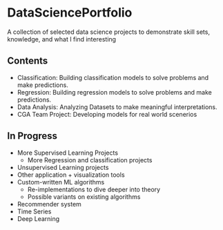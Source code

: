# DataSciencePortfolio
A collection of selected data science projects to demonstrate skill sets, knowledge, and what I find interesting
## Contents
* Classification: Building classification models to solve problems and make predictions.
* Regression: Building regression models to solve problems and make predictions.
* Data Analysis: Analyzing Datasets to make meaningful interpretations.
* CGA Team Project: Developing models for real world scenerios
## In Progress
* More Supervised Learning Projects
  * More Regression and classification projects
* Unsupervised Learning projects
* Other application + visualization tools
* Custom-written ML algorithms
  * Re-implementations to dive deeper into theory
  * Possible variants on existing algorithms
* Recommender system
* Time Series 
* Deep Learning
